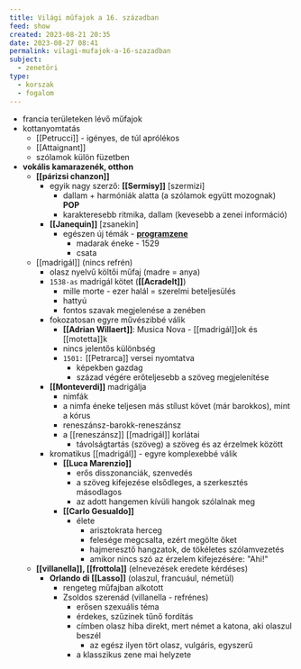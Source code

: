 ```yaml
---
title: Világi műfajok a 16. században
feed: show
created: 2023-08-21 20:35
date: 2023-08-27 08:41
permalink: vilagi-mufajok-a-16-szazadban
subject:
  - zenetöri
type:
  - korszak
  - fogalom
---
```


-   francia területeken lévő műfajok
-   kottanyomtatás
    -   [[Petrucci]] - igényes, de túl aprólékos
    -   [[Attaignant]]
    -   szólamok külön füzetben
-   **vokális kamarazenék, otthon**
    -   **[[párizsi chanzon]]**
        -   egyik nagy szerző: **[[Sermisy]]** [szermizi]
            -   dallam + harmóniák alatta (a szólamok együtt mozognak) **POP**
            -   karakteresebb ritmika, dallam (kevesebb a zenei információ)
        -   **[[Janequin]]** [zsanekin]
            -   egészen új témák - **[programzene](programatikus)**
                -   madarak éneke - 1529
                -   csata
    -   [[madrigál]] (nincs refrén)
        -   olasz nyelvű költői műfaj (madre = anya)
        -   `1538-as` madrigál kötet (**[[Acradelt]]**)
            -   mille morte - ezer halál = szerelmi beteljesülés
            -   hattyú
            -   fontos szavak megjelenése a zenében
        -   fokozatosan egyre művészibbé válik
            -   **[[Adrian Willaert]]**: Musica Nova - [[madrigál]]ok és [[motetta]]k
            -   nincs jelentős különbség
            -   `1501:` [[Petrarca]] versei nyomtatva
                -   képekben gazdag
                -   század végére erőteljesebb a szöveg megjelenítése
        -   **[[Monteverdi]]** madrigálja
            -   nimfák
            -   a nimfa éneke teljesen más stílust követ (már barokkos), mint a kórus
            -   reneszánsz-barokk-reneszánsz
            -   a [[reneszánsz]] [[madrigál]] korlátai
                -   távolságtartás (szöveg) a szöveg és az érzelmek között
        -   kromatikus [[madrigál]] - egyre komplexebbé válik
            -   **[[Luca Marenzio]]**
                -   erős disszonanciák, szenvedés
                -   a szöveg kifejezése elsődleges, a szerkesztés másodlagos
                -   az adott hangemen kívüli hangok szólalnak meg
            -   **[[Carlo Gesualdo]]**
                -   élete
                    -   arisztokrata herceg
                    -   felesége megcsalta, ezért megölte őket
                    -   hajmeresztő hangzatok, de tökéletes szólamvezetés
                    -   amikor nincs szó az érzelem kifejezésére: "Ahi!"
    -   **[[villanella]], [[frottola]]** (elnevezések eredete kérdéses)
        -   **Orlando di [[Lasso]]** (olaszul, francuául, németül)
            -   rengeteg műfajban alkotott
            -   Zsoldos szerenád (villanella - refrénes)
                -   erősen szexuális téma
                -   érdekes, szűzinek tűnő fordítás
                -   címben olasz hiba direkt, mert német a katona, aki olaszul beszél
                    -   az egész ilyen tört olasz, vulgáris, egyszerű
                -   a klasszikus zene mai helyzete